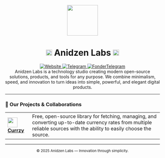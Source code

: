<div align="center">
  <img src="https://raw.githubusercontent.com/anidzen-labs/Design-assets/refs/heads/main/anidzen/TRANSPARENT_WHITE_RING.png" height="100px">
  <h1>
    <img src="https://raw.githubusercontent.com/anidzen-labs/Design-assets/refs/heads/main/anidzen/TRANSPARENT_TRANSPARENT_RING.png" height="20px"/> 
    Anidzen Labs 
    <img src="https://raw.githubusercontent.com/anidzen-labs/Design-assets/refs/heads/main/anidzen/TRANSPARENT_TRANSPARENT_RING.png" height="20px"/>
  </h1>  
</div>

<div align="center">
  <a href="https://vahe.anidzen.com">
    <img src="https://img.shields.io/badge/website-vahe.anidzen.com-blue?style=flat-square" alt="Website"/>
  </a>
  <a href="https://t.me/AnidzenLabs">
    <img src="https://img.shields.io/badge/Telegram-@AnidzenLabs-red?style=flat-square" alt="Telegram"/>
  </a>
  <a href="https://t.me/Vahesargsyan2005">
    <img src="https://img.shields.io/badge/Telegram-@Vahesargsyan2005-blue?style=flat-square" alt="FonderTelegram"/>
  </a>
</div>

<div align="center">
   Anidzen Labs is a technology studio creating modern open-source solutions, products, and tools for any purpose. We combine minimalism, speed, and innovation to turn ideas into simple, powerful, and elegant digital products.
</div>

---

### 🚀 Our Projects & Collaborations

<table>
  <tr>
    <td>
      <a href="https://github.com/anidzen-labs/Currzy-js">
        <img src="https://raw.githubusercontent.com/anidzen-labs/Design-assets/refs/heads/main/currzy/currenzy.png" width="32" style="vertical-align:middle"/> 
        <b>Currzy</b>
      </a>
    </td>
    <td>
       Free, open-source library for fetching, managing, and converting up-to-date currency rates from multiple reliable sources with the ability to easily choose the source.
    </td>
  </tr>
</table>

---

<div align="center">
  <sub>© 2025 Anidzen Labs — Innovation through simplicity.</sub>
</div>
